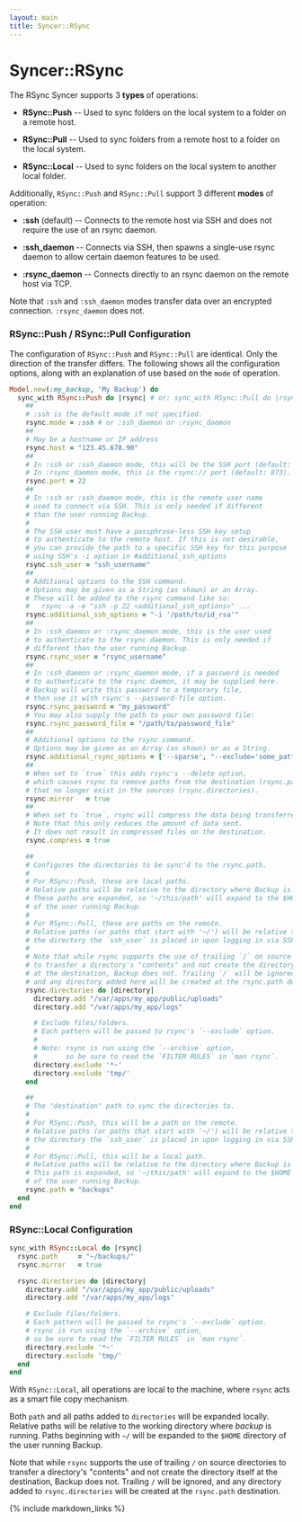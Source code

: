 ```yaml
---
layout: main
title: Syncer::RSync
---
```


Syncer::RSync
=============

The RSync Syncer supports 3 **types** of operations:

- **RSync::Push** -- Used to sync folders on the local system to a folder on a remote host.

- **RSync::Pull** -- Used to sync folders from a remote host to a folder on the local system.

- **RSync::Local** -- Used to sync folders on the local system to another local folder.


Additionally, `RSync::Push` and `RSync::Pull` support 3 different **modes** of operation:

- **:ssh** (default) -- Connects to the remote host via SSH and does not require the use of an rsync daemon.

- **:ssh_daemon** -- Connects via SSH, then spawns a single-use rsync daemon to allow certain daemon features to be used.

- **:rsync_daemon** -- Connects directly to an rsync daemon on the remote host via TCP.

Note that `:ssh` and `:ssh_daemon` modes transfer data over an encrypted connection. `:rsync_daemon` does not.


### RSync::Push / RSync::Pull Configuration

The configuration of `RSync::Push` and `RSync::Pull` are identical. Only the direction of the transfer differs. The
following shows all the configuration options, along with an explanation of use based on the `mode` of operation.

```rb
Model.new(:my_backup, 'My Backup') do
  sync_with RSync::Push do |rsync| # or: sync_with RSync::Pull do |rsync|
    ##
    # :ssh is the default mode if not specified.
    rsync.mode = :ssh # or :ssh_daemon or :rsync_daemon
    ##
    # May be a hostname or IP address
    rsync.host = "123.45.678.90"
    ##
    # In :ssh or :ssh_daemon mode, this will be the SSH port (default: 22).
    # In :rsync_daemon mode, this is the rsync:// port (default: 873).
    rsync.port = 22
    ##
    # In :ssh or :ssh_daemon mode, this is the remote user name
    # used to connect via SSH. This is only needed if different
    # than the user running Backup.
    #
    # The SSH user must have a passphrase-less SSH key setup
    # to authenticate to the remote host. If this is not desirable,
    # you can provide the path to a specific SSH key for this purpose
    # using SSH's -i option in #additional_ssh_options
    rsync.ssh_user = "ssh_username"
    ##
    # Additional options to the SSH command.
    # Options may be given as a String (as shown) or an Array.
    # These will be added to the rsync command like so:
    #   rsync -a -e "ssh -p 22 <additional_ssh_options>" ...
    rsync.additional_ssh_options = "-i '/path/to/id_rsa'"
    ##
    # In :ssh_daemon or :rsync_daemon mode, this is the user used
    # to authenticate to the rsync daemon. This is only needed if
    # different than the user running Backup.
    rsync.rsync_user = "rsync_username"
    ##
    # In :ssh_daemon or :rsync_daemon mode, if a password is needed
    # to authenticate to the rsync daemon, it may be supplied here.
    # Backup will write this password to a temporary file,
    # then use it with rsync's --password-file option.
    rsync.rsync_password = "my_password"
    # You may also supply the path to your own password file:
    rsync.rsync_password_file = "/path/to/password_file"
    ##
    # Additional options to the rsync command.
    # Options may be given as an Array (as shown) or as a String.
    rsync.additional_rsync_options = ['--sparse', "--exclude='some_pattern'"]
    ##
    # When set to `true` this adds rsync's --delete option,
    # which causes rsync to remove paths from the destination (rsync.path)
    # that no longer exist in the sources (rsync.directories).
    rsync.mirror   = true
    ##
    # When set to `true`, rsync will compress the data being transferred.
    # Note that this only reduces the amount of data sent.
    # It does not result in compressed files on the destination.
    rsync.compress = true

    ##
    # Configures the directories to be sync'd to the rsync.path.
    #
    # For RSync::Push, these are local paths.
    # Relative paths will be relative to the directory where Backup is being run.
    # These paths are expanded, so '~/this/path' will expand to the $HOME directory
    # of the user running Backup.
    #
    # For RSync::Pull, these are paths on the remote.
    # Relative paths (or paths that start with '~/') will be relative to
    # the directory the `ssh_user` is placed in upon logging in via SSH.
    #
    # Note that while rsync supports the use of trailing `/` on source directories
    # to transfer a directory's "contents" and not create the directory itself
    # at the destination, Backup does not. Trailing `/` will be ignored,
    # and any directory added here will be created at the rsync.path destination.
    rsync.directories do |directory|
      directory.add "/var/apps/my_app/public/uploads"
      directory.add "/var/apps/my_app/logs"

      # Exclude files/folders.
      # Each pattern will be passed to rsync's `--exclude` option.
      #
      # Note: rsync is run using the `--archive` option,
      #       so be sure to read the `FILTER RULES` in `man rsync`.
      directory.exclude '*~'
      directory.exclude 'tmp/'
    end

    ##
    # The "destination" path to sync the directories to.
    #
    # For RSync::Push, this will be a path on the remote.
    # Relative paths (or paths that start with '~/') will be relative to
    # the directory the `ssh_user` is placed in upon logging in via SSH.
    #
    # For RSync::Pull, this will be a local path.
    # Relative paths will be relative to the directory where Backup is being run.
    # This path is expanded, so '~/this/path' will expand to the $HOME directory
    # of the user running Backup.
    rsync.path = "backups"
  end
end
```

### RSync::Local Configuration

```rb
sync_with RSync::Local do |rsync|
  rsync.path     = "~/backups/"
  rsync.mirror   = true

  rsync.directories do |directory|
    directory.add "/var/apps/my_app/public/uploads"
    directory.add "/var/apps/my_app/logs"

    # Exclude files/folders.
    # Each pattern will be passed to rsync's `--exclude` option.
    # rsync is run using the `--archive` option,
    # so be sure to read the `FILTER RULES` in `man rsync`.
    directory.exclude '*~'
    directory.exclude 'tmp/'
  end
end
```

With `RSync::Local`, all operations are local to the machine, where `rsync` acts as a smart file copy mechanism.

Both `path` and all paths added to `directories` will be expanded locally. Relative paths will be relative to the
working directory where _backup_ is running. Paths beginning with `~/` will be expanded to the `$HOME` directory of the
user running Backup.

Note that while `rsync` supports the use of trailing `/` on source directories to transfer a directory's
"contents" and not create the directory itself at the destination, Backup does not.
Trailing `/` will be ignored, and any directory added to `rsync.directories` will be created at the `rsync.path` destination.

{% include markdown_links %}
